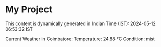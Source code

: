# My Project

This content is dynamically generated in Indian Time (IST): 2024-05-12 06:53:32 IST


Current Weather in Coimbatore:
Temperature: 24.88 °C
Condition: mist
